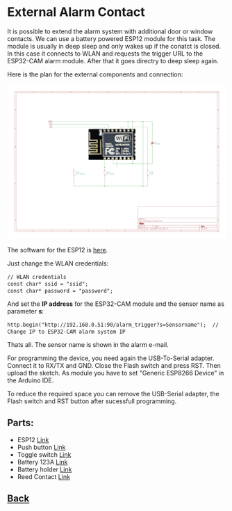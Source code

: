 # External Alarm Contact

It is possible to extend the alarm system with additional door or window contacts.
We can use a battery powered ESP12 module for this task. The module is usually in deep sleep and only wakes up if the conatct is closed. In this case it connects to WLAN and requests the trigger URL to the ESP32-CAM alarm module. After that it goes directry to deep sleep again.

Here is the plan for the external components and connection:

![Schematics](https://github.com/AK-Homberger/Alexa-Alarm-System-ESP32CAM/blob/main/Pictures/ESP12AlarmContact.png)

The software for the ESP12 is [here](https://github.com/AK-Homberger/Alexa-Alarm-System-ESP32CAM/blob/main/ESP12AlarmContact/ESP12AlarmContact.ino).

Just change the WLAN credentials:
```
// WLAN credentials
const char* ssid = "ssid";
const char* password = "password";
```
And set the **IP address** for the ESP32-CAM module and the sensor name as parameter **s**:

```
http.begin("http://192.168.0.51:90/alarm_trigger?s=Sensorname");  // Change IP to ESP32-CAM alarm system IP
```

Thats all. The sensor name is shown in the alarm e-mail.

For programming the device, you need again the USB-To-Serial adapter. Connect it to RX/TX and GND. Close the Flash switch and press RST. Then upload the sketch. As module you have to set "Generic ESP8266 Device" in the Arduino IDE.

To reduce the required space you can remove the USB-Serial adapter, the Flash switch and RST button after sucessfull programming. 

## Parts:

- ESP12 [Link](https://www.reichelt.de/de/en/index.html?ACTION=446&LA=3&nbc=1&q=esp12)
- Push button [Link](https://www.reichelt.de/miniatur-drucktaster-0-5a-24vac-1x-ein-rt-t-250a-rt-p31772.html?&trstct=pol_12&nbc=1)
- Toggle switch [Link](https://www.reichelt.de/de/en/miniature-toggle-switch-1x-on-off-on-rnd-210-00448-p240580.html?GROUPID=7584&START=0&OFFSET=16&SID=96Xk5YJngRlij1C8dm7WFa8cc43c9fd0145a715a7ea5bf81fdb75&LANGUAGE=EN&&r=1)
- Battery 123A [Link](https://www.reichelt.de/de/en/varta-photo-3-volt-1430-mah-17x34-5mm-varta-cr-123a-p7352.html?search=123a&&r=1)
- Battery holder [Link](https://www.reichelt.de/de/en/battery-holder-for-2-3a-cr-123--halter-2-3a-p44605.html?search=battery+holder+123&&r=1)
- Reed Contact [Link](https://www.reichelt.de/de/en/opening-detector-normally-open-switch-contact-2-core-white-mk-2000w-p62375.html?&nbc=1)

## [Back](https://github.com/AK-Homberger/Alexa-Alarm-System-ESP32CAM/blob/main/README.md)
